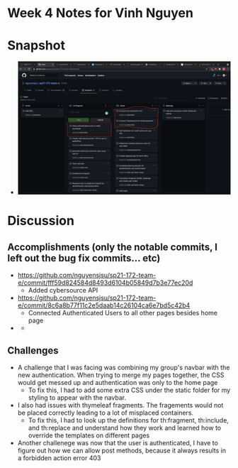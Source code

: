 # Week 4 Notes for Vinh Nguyen

# Snapshot
* ![pic4](images/week4snap.png)

# Discussion

## Accomplishments (only the notable commits, I left out the bug fix commits... etc)
* https://github.com/nguyensjsu/sp21-172-team-e/commit/fff59d824584d8493d6104b05849d7b3e77ec20d
    * Added cybersource API
* https://github.com/nguyensjsu/sp21-172-team-e/commit/8c6a8b77f11c2e5daab14c26104ca6e7bd5c42b4
    * Connected Authenticated Users to all other pages besides home page
* 
    * 


## Challenges

* A challenge that I was facing was combining my group's navbar with the new authentication. When trying to merge my pages together, the CSS would get messed up and authentication was only to the home page
    * To fix this, I had to add some extra CSS under the static folder for my styling to appear with the navbar. 
* I also had issues with thymeleaf fragments. The fragements would not be placed correctly leading to a lot of misplaced containers. 
    * To fix this, I had to look up the definitions for th:fragment, th:include, and th:replace and understand how they work and learned how to override the templates on different pages
* Another challenege was now that the user is authenticated, I have to figure out how we can allow post methods, because it always results in a forbidden action error 403
    